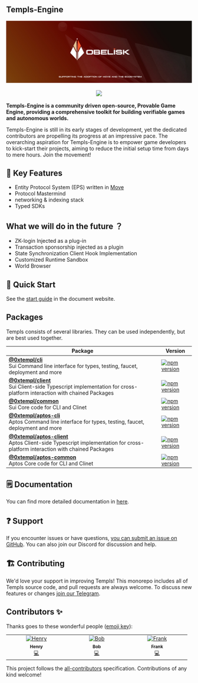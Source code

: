 ## Templs-Engine

<div align="center">
  <img src="assets/templs-full.jpeg">
</div>
<div align="center">
<br />
<!-- markdownlint-restore -->

<a href="https://twitter.com/0xtemplLabs">
<img src="https://img.shields.io/twitter/follow/0xtemplLabs?style=social"/>
</a>
<a href="https://github.com/0xtempl/templs-engine">

[//]: # (<img src="https://img.shields.io/github/stars/0xtempl/templs-engine?style=social"/>)
</a>
</div>

**Templs-Engine is a community driven open-source, Provable Game Engine, providing a comprehensive toolkit for building verifiable games and autonomous worlds.**

Templs-Engine is still in its early stages of development, yet the dedicated contributors are propelling its progress at an impressive pace. The overarching aspiration for Templs-Engine is to empower game developers to kick-start their projects, aiming to reduce the initial setup time from days to mere hours. Join the movement!

## 🔑 Key Features
- Entity Protocol System (EPS) written in [Move](https://move-language.github.io/move/)
- Protocol Mastermind
- networking & indexing stack
- Typed SDKs


## What we will do in the future ？
- ZK-login Injected as a plug-in
- Transaction sponsorship injected as a plugin
- State Synchronization Client Hook Implementation
- Customized Runtime Sandbox
- World Browser

## 🚀 Quick Start
See the [start guide](https://templs.build/engine/docs/quick-start) in the document website.

## Packages 

Templs consists of several libraries. They can be used independently, but are best used together.

| Package                                                                                                                                                       | Version                                                                                                               |
|---------------------------------------------------------------------------------------------------------------------------------------------------------------|-----------------------------------------------------------------------------------------------------------------------|
| **[@0xtempl/cli](./packages/cli)** <br />Sui Command line interface for types, testing, faucet, deployment and more                                 | [![npm version](https://img.shields.io/npm/v/@0xtempl/cli.svg)](https://www.npmjs.com/package/@0xtempl/cli)       |
| **[@0xtempl/client](./packages/client)** <br />Sui Client-side Typescript implementation for cross-platform interaction with chained Packages       | [![npm version](https://img.shields.io/npm/v/@0xtempl/client.svg)](https://www.npmjs.com/package/@0xtempl/client) |
| **[@0xtempl/common](./packages/common)** <br />Sui Core code for CLI and Clinet                                                                     | [![npm version](https://img.shields.io/npm/v/@0xtempl/common.svg)](https://www.npmjs.com/package/@0xtempl/common) |
| **[@0xtempl/aptos-cli](./packages/aptos-cli)** <br />Aptos Command line interface for types, testing, faucet, deployment and more                           | [![npm version](https://img.shields.io/npm/v/@0xtempl/aptos-cli.svg)](https://www.npmjs.com/package/@0xtempl/aptos-cli)       |
| **[@0xtempl/aptos-client](./packages/aptos-client)** <br />Aptos Client-side Typescript implementation for cross-platform interaction with chained Packages | [![npm version](https://img.shields.io/npm/v/@0xtempl/aptos-client.svg)](https://www.npmjs.com/package/@0xtempl/aptos-client) |
| **[@0xtempl/aptos-common](./packages/aptos-common)** <br />Aptos Core code for CLI and Clinet                                                               | [![npm version](https://img.shields.io/npm/v/@0xtempl/aptos-common.svg)](https://www.npmjs.com/package/@0xtempl/aptos-common) |

## 🗒️ Documentation

You can find more detailed documentation in [here](https://templs.build/engine/docs).

## ❓ Support

If you encounter issues or have questions, [you can submit an issue on GitHub](https://github.com/0xtempl/templs-engine/issues). You can also join our Discord for discussion and help.

## 🏗️ Contributing

We'd love your support in improving Templs! This monorepo includes all of Templs source code, and pull requests are always welcome. To discuss new features or changes [join our Telegram](https://t.me/+0_98p03Fbv1hNzY1).

## Contributors ✨

Thanks goes to these wonderful people ([emoji key](https://allcontributors.org/docs/en/emoji-key)):

<!-- ALL-CONTRIBUTORS-LIST:START - Do not remove or modify this section -->
<!-- prettier-ignore-start -->
<!-- markdownlint-disable -->
<table>
  <tbody>
    <tr>
      <td align="center" valign="top" width="14.28%"><a href="https://github.com/Zombieliu"><img src="https://avatars.githubusercontent.com/u/50917820?v=4?s=100" width="100px;" alt="Henry"/><br /><sub><b>Henry</b></sub></a><br /><a href="https://github.com/0xtempl/templs-engine/commits?author=Zombieliu" title="Code">💻</a></td>
      <td align="center" valign="top" width="14.28%"><a href="https://github.com/web3olalala"><img src="https://avatars.githubusercontent.com/u/111047493?v=4?s=100" width="100px;" alt="Bob"/><br /><sub><b>Bob</b></sub></a><br /><a href="https://github.com/0xtempl/templs-engine/commits?author=web3olalala" title="Code">💻</a></td>
      <td align="center" valign="top" width="14.28%"><a href="https://github.com/vladilen11"><img src="https://avatars.githubusercontent.com/u/125375292?v=4?s=100" width="100px;" alt="Frank"/><br /><sub><b>Frank</b></sub></a><br /><a href="https://github.com/0xtempl/templs-engine/commits?author=vladilen11" title="Code">💻</a></td>
    </tr>
  </tbody>
</table>

<!-- markdownlint-restore -->
<!-- prettier-ignore-end -->

<!-- ALL-CONTRIBUTORS-LIST:END -->

This project follows the
[all-contributors](https://github.com/all-contributors/all-contributors)
specification. Contributions of any kind welcome!
